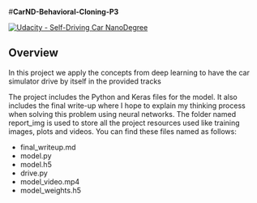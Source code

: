 #**CarND-Behavioral-Cloning-P3**


[![Udacity - Self-Driving Car NanoDegree](https://s3.amazonaws.com/udacity-sdc/github/shield-carnd.svg)](http://www.udacity.com/drive)

[image1]: report_img/title_image.png "Behavioral Cloning"


Overview
---

In this project we apply the concepts from deep learning to have the car simulator 
drive by itself in the provided tracks

The project includes the Python and Keras files for the model. It also includes the
final write-up where I hope to explain my thinking process when solving this problem using neural networks. 
The folder named report_img  is used to store all the project resources used like training images, 
plots and videos. You can find these files named as follows:

* final\_writeup.md
* model.py
* model.h5
* drive.py
* model_video.mp4
* model\_weights.h5
